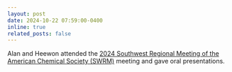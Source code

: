 ```yaml
---
layout: post
date: 2024-10-22 07:59:00-0400
inline: true
related_posts: false
---
```

Alan and Heewon attended the [2024 Southwest Regional Meeting of the American Chemical Society (SWRM)](https://swrm.org/program) meeting and gave oral presentations. 
